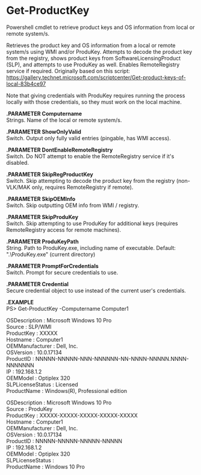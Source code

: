 # Get-ProductKey
Powershell cmdlet to retrieve product keys and OS information from local or remote system/s.

Retrieves the product key and OS information from a local or remote system/s using WMI and/or ProduKey. Attempts to
decode the product key from the registry, shows product keys from SoftwareLicensingProduct (SLP), and attempts to use
ProduKey as well. Enables RemoteRegistry service if required.
Originally based on this script: https://gallery.technet.microsoft.com/scriptcenter/Get-product-keys-of-local-83b4ce97

Note that giving credentials with ProduKey requires running the process locally with those credentials, so they must
work on the local machine.

**.PARAMETER Computername**  
   Strings. Name of the local or remote system/s.
	
**.PARAMETER ShowOnlyValid**  
   Switch. Output only fully valid entries (pingable, has WMI access).

**.PARAMETER DontEnableRemoteRegistry**  
  Switch. Do NOT attempt to enable the RemoteRegistry service if it's disabled.

**.PARAMETER SkipRegProductKey**  
  Switch. Skip attempting to decode the product key from the registry (non-VLK/MAK only, requires RemoteRegistry if remote).

**.PARAMETER SkipOEMInfo**  
  Switch. Skip outputting OEM info from WMI / registry.

**.PARAMETER SkipProduKey**  
  Switch. Skip attempting to use ProduKey for additional keys (requires RemoteRegistry access for remote machines).

**.PARAMETER ProduKeyPath**  
  String. Path to ProduKey.exe, including name of executable. Default: ".\ProduKey.exe" (current directory)

**.PARAMETER PromptForCredentials**  
  Switch. Prompt for secure credentials to use.

**.PARAMETER Credential**  
  Secure credential object to use instead of the current user's credentials.

**.EXAMPLE**  
  PS> Get-ProductKey -Computername Computer1  

 OSDescription    : Microsoft Windows 10 Pro  
 Source           : SLP/WMI  
 ProductKey       : XXXXX  
 Hostname         : Computer1  
 OEMManufacturer  : Dell, Inc.  
 OSVersion        : 10.0.17134  
 ProductID        : NNNNN-NNNNN-NNN-NNNNNN-NN-NNNN-NNNNN.NNNN-NNNNNNN  
 IP               : 192.168.1.2  
 OEMModel         : Optiplex 320  
 SLPLicenseStatus : Licensed  
 ProductName      : Windows(R), Professional edition  
  
 OSDescription    : Microsoft Windows 10 Pro  
 Source           : ProduKey  
 ProductKey       : XXXXX-XXXXX-XXXXX-XXXXX-XXXXX  
 Hostname         : Computer1  
 OEMManufacturer  : Dell, Inc.  
 OSVersion        : 10.0.17134  
 ProductID        : NNNNN-NNNNN-NNNNN-NNNNN  
 IP               : 192.168.1.2  
 OEMModel         : Optiplex 320  
 SLPLicenseStatus :  
 ProductName      : Windows 10 Pro  
